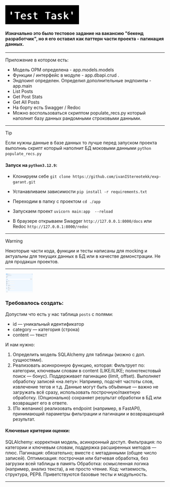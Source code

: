 <img alt="Test Task" src="/pics/test-task.svg" height="60" align="center">

#### Изначально это было тестовое задание на вакансию "бекенд разработчик", но я его оставил как паттерн части проекта - пагинация данных.


---

Приложение в котором есть:
- Модель ОРМ определена - app.models.models
- Функции / интерфейс в модуле - app.dbapi.crud .
- Эндпоинт определен. Определил дополнительные эндпоинты - app.main
 - List Posts
 - Get Post Stats
 - Get All Posts
- На борту есть Swagger / Redoc
- Можно воспользоваться скриптом populate_recs.py который наполнит базу данных рандомными строковыми данными.

---

> [!TIP]
> Если нужны данные в базе данных то лучше перед запуском проекта выполниь скрипт который наполнит БД моковыми данными
> `python populate_recs.py`

#### Запуск на `python3.12.9`:

- Клонируем себе `git clone https://github.com/ivanIStereotekk/exp-garant.git`

- Устанавливаем зависимости `pip install -r requirements.txt`

- Переходим в папку с проектом  `cd ./app`

- Запускаем проект `uvicorn main:app  --reload`

- В браузере открываем Swagger `http://127.0.0.1:8000/docs` или Redoc `http://127.0.0.1:8000/redoc`


--- 

> [!WARNING]
> Некоторые части кода, функции и тесты написаны для mocking и актуальны для текущих данных в БД или в качестве демонстрации. Не для продакшн проектов.

---


<img alt="Test Task" src="/pics/swagger.png" height="60" align="center">


### Требовалось создать:


Допустим что есть у нас таблица `posts` с полями:
- id — уникальный идентификатор
- category — категория (строка)
- content — текст

И нам нужно:

1. Определить модель SQLAlchemy для таблицы (можно с доп. сущностями).
2. Реализовать асинхронную функцию, которая:
Фильтрует по:
категории,
ключевым словам в content (LIKE/ILIKE; полнотекстовый поиск — бонус).
Поддерживает пагинацию (limit, offset).
Выполняет обработку записей «на лету»:
Например, подсчёт частоты слов, извлечение тегов и т.д.
Данные могут быть объёмные — важно не загружать всё сразу, использовать построчную/пакетную обработку.
(Опционально) сохраняет результат обработки в БД или возвращает его в ответе.
3. (По желанию) реализовать endpoint (например, в FastAPI), принимающий параметры фильтрации и пагинации и возвращающий результат.

#### Ключевые критерии оценки:
SQLAlchemy: корректная модель, асинхронный доступ.
Фильтрация: по категории и ключевым словам, поддержка расширенных методов — плюс.
Пагинация: обязательно; вместе с метаданными (общее число записей).
Оптимизация: построчная или батчевая обработка, без загрузки всей таблицы в память
Обработка: осмысленная логика (например, анализ текста), а не просто чтение.
Код: читаемость, структура, PEP8. Приветствуются базовые тесты и модульность.


---